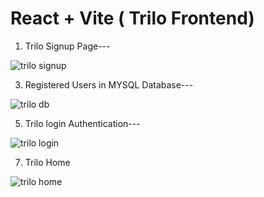 # React + Vite ( Trilo Frontend)


1. Trilo Signup Page---
   
![trilo signup](https://github.com/user-attachments/assets/ab0b9caf-ee9c-415d-bf7a-2d34a7d4e39b)


3. Registered Users in MYSQL Database---

![trilo db](https://github.com/user-attachments/assets/2d5f8eda-5503-4bee-8039-f4061ebb17d3)


5. Trilo login Authentication---
   
![trilo login](https://github.com/user-attachments/assets/e047f612-1fb5-445e-8fcc-a4a27be7b338)


7. Trilo Home
   
![trilo home](https://github.com/user-attachments/assets/4ac397c4-18ac-4d1a-90da-733fd184e44e)


